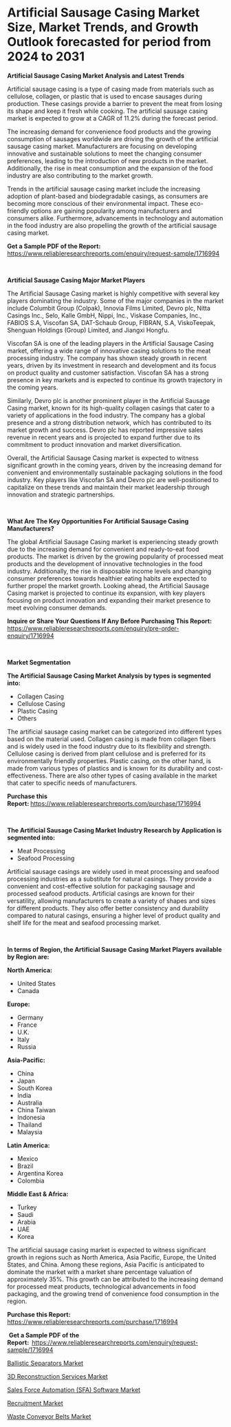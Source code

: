 <p><h1>Artificial Sausage Casing Market Size, Market Trends, and Growth Outlook forecasted for period from 2024 to 2031</h1></p><p><strong>Artificial Sausage Casing Market Analysis and Latest Trends</strong></p>
<p><p>Artificial sausage casing is a type of casing made from materials such as cellulose, collagen, or plastic that is used to encase sausages during production. These casings provide a barrier to prevent the meat from losing its shape and keep it fresh while cooking. The artificial sausage casing market is expected to grow at a CAGR of 11.2% during the forecast period.</p><p>The increasing demand for convenience food products and the growing consumption of sausages worldwide are driving the growth of the artificial sausage casing market. Manufacturers are focusing on developing innovative and sustainable solutions to meet the changing consumer preferences, leading to the introduction of new products in the market. Additionally, the rise in meat consumption and the expansion of the food industry are also contributing to the market growth.</p><p>Trends in the artificial sausage casing market include the increasing adoption of plant-based and biodegradable casings, as consumers are becoming more conscious of their environmental impact. These eco-friendly options are gaining popularity among manufacturers and consumers alike. Furthermore, advancements in technology and automation in the food industry are also propelling the growth of the artificial sausage casing market.</p></p>
<p><strong>Get a Sample PDF of the Report:&nbsp;</strong> <a href="https://www.reliableresearchreports.com/enquiry/request-sample/1716994">https://www.reliableresearchreports.com/enquiry/request-sample/1716994</a></p>
<p>&nbsp;</p>
<p><strong>Artificial Sausage Casing Major Market Players</strong></p>
<p><p>The Artificial Sausage Casing market is highly competitive with several key players dominating the industry. Some of the major companies in the market include Columbit Group (Colpak), Innovia Films Limited, Devro plc, Nitta Casings Inc., Selo, Kalle GmbH, Nippi, Inc., Viskase Companies, Inc., FABIOS S.A, Viscofan SA, DAT-Schaub Group, FIBRAN, S.A, ViskoTeepak, Shenguan Holdings (Group) Limited, and Jiangxi Hongfu.</p><p>Viscofan SA is one of the leading players in the Artificial Sausage Casing market, offering a wide range of innovative casing solutions to the meat processing industry. The company has shown steady growth in recent years, driven by its investment in research and development and its focus on product quality and customer satisfaction. Viscofan SA has a strong presence in key markets and is expected to continue its growth trajectory in the coming years.</p><p>Similarly, Devro plc is another prominent player in the Artificial Sausage Casing market, known for its high-quality collagen casings that cater to a variety of applications in the food industry. The company has a global presence and a strong distribution network, which has contributed to its market growth and success. Devro plc has reported impressive sales revenue in recent years and is projected to expand further due to its commitment to product innovation and market diversification.</p><p>Overall, the Artificial Sausage Casing market is expected to witness significant growth in the coming years, driven by the increasing demand for convenient and environmentally sustainable packaging solutions in the food industry. Key players like Viscofan SA and Devro plc are well-positioned to capitalize on these trends and maintain their market leadership through innovation and strategic partnerships.</p></p>
<p>&nbsp;</p>
<p><strong>What Are The Key Opportunities For Artificial Sausage Casing Manufacturers?</strong></p>
<p><p>The global Artificial Sausage Casing market is experiencing steady growth due to the increasing demand for convenient and ready-to-eat food products. The market is driven by the growing popularity of processed meat products and the development of innovative technologies in the food industry. Additionally, the rise in disposable income levels and changing consumer preferences towards healthier eating habits are expected to further propel the market growth. Looking ahead, the Artificial Sausage Casing market is projected to continue its expansion, with key players focusing on product innovation and expanding their market presence to meet evolving consumer demands.</p></p>
<p><strong>Inquire or Share Your Questions If Any Before Purchasing This Report:</strong> <a href="https://www.reliableresearchreports.com/enquiry/pre-order-enquiry/1716994">https://www.reliableresearchreports.com/enquiry/pre-order-enquiry/1716994</a></p>
<p>&nbsp;</p>
<p><strong>Market Segmentation</strong></p>
<p><strong>The Artificial Sausage Casing Market Analysis by types is segmented into:</strong></p>
<p><ul><li>Collagen Casing</li><li>Cellulose Casing</li><li>Plastic Casing</li><li>Others</li></ul></p>
<p><p>The artificial sausage casing market can be categorized into different types based on the material used. Collagen casing is made from collagen fibers and is widely used in the food industry due to its flexibility and strength. Cellulose casing is derived from plant cellulose and is preferred for its environmentally friendly properties. Plastic casing, on the other hand, is made from various types of plastics and is known for its durability and cost-effectiveness. There are also other types of casing available in the market that cater to specific needs of manufacturers.</p></p>
<p><strong>Purchase this Report:&nbsp;</strong><a href="https://www.reliableresearchreports.com/purchase/1716994">https://www.reliableresearchreports.com/purchase/1716994</a></p>
<p>&nbsp;</p>
<p><strong>The Artificial Sausage Casing Market Industry Research by Application is segmented into:</strong></p>
<p><ul><li>Meat Processing</li><li>Seafood Processing</li></ul></p>
<p><p>Artificial sausage casings are widely used in meat processing and seafood processing industries as a substitute for natural casings. They provide a convenient and cost-effective solution for packaging sausage and processed seafood products. Artificial casings are known for their versatility, allowing manufacturers to create a variety of shapes and sizes for different products. They also offer better consistency and durability compared to natural casings, ensuring a higher level of product quality and shelf life for the meat and seafood processing market.</p></p>
<p>&nbsp;</p>
<p><strong>In terms of Region, the Artificial Sausage Casing Market Players available by Region are:</strong></p>
<p>
    <p> <strong> North America: </strong>
        <ul>
            <li>United States</li>
            <li>Canada</li>
        </ul>
        </p> 
    <p> <strong> Europe: </strong>
        <ul>
            <li>Germany</li>
            <li>France</li>
            <li>U.K.</li>
            <li>Italy</li>
            <li>Russia</li>
        </ul>
        </p> 
    <p> <strong> Asia-Pacific: </strong>
        <ul>
            <li>China</li>
            <li>Japan</li>
            <li>South Korea</li>
            <li>India</li>
            <li>Australia</li>
            <li>China Taiwan</li>
            <li>Indonesia</li>
            <li>Thailand</li>
            <li>Malaysia</li>
        </ul>
        </p> 
    <p> <strong> Latin America: </strong>
        <ul>
            <li>Mexico</li>
            <li>Brazil</li>
            <li>Argentina Korea</li>
            <li>Colombia</li>
        </ul>
        </p> 
    <p> <strong> Middle East & Africa: </strong>
        <ul>
            <li>Turkey</li>
            <li>Saudi</li>
            <li>Arabia</li>
            <li>UAE</li>
            <li>Korea</li>
        </ul>
    </p>
    </p>
<p><p>The artificial sausage casing market is expected to witness significant growth in regions such as North America, Asia Pacific, Europe, the United States, and China. Among these regions, Asia Pacific is anticipated to dominate the market with a market share percentage valuation of approximately 35%. This growth can be attributed to the increasing demand for processed meat products, technological advancements in food packaging, and the growing trend of convenience food consumption in the region.</p></p>
<p><strong>Purchase this Report: </strong><a href="https://www.reliableresearchreports.com/purchase/1716994">https://www.reliableresearchreports.com/purchase/1716994</a></p>
<p>&nbsp;<strong>Get a Sample PDF of the Report:&nbsp;&nbsp;</strong><a href="https://www.reliableresearchreports.com/enquiry/request-sample/1716994">https://www.reliableresearchreports.com/enquiry/request-sample/1716994</a></p>
<p><strong></strong></p>
<p><p><a href="https://issuu.com/reportprime-2/docs/ballistic-separators-market-size-2030.pptx">Ballistic Separators Market</a></p><p><a href="https://medium.com/@ameliahaleyi77567/3d-reconstruction-services-market-trends-and-market-analysis-forecasted-for-period-2024-2031-e32d48558369">3D Reconstruction Services Market</a></p><p><a href="https://medium.com/@kathrynlynch04/sales-force-automation-sfa-software-market-outlook-industry-overview-and-forecast-2024-to-2031-e88de9dad56b">Sales Force Automation (SFA) Software Market</a></p><p><a href="https://medium.com/@madelynhowe_34212/recruitment-market-exploring-market-share-market-trends-and-future-growth-7ba921fdef67">Recruitment Market</a></p><p><a href="https://issuu.com/reportprime-2/docs/waste-conveyor-belts-market-size-2030.pptx">Waste Conveyor Belts Market</a></p></p>